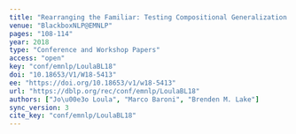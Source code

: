 ```yaml
---
title: "Rearranging the Familiar: Testing Compositional Generalization in Recurrent Networks."
venue: "BlackboxNLP@EMNLP"
pages: "108-114"
year: 2018
type: "Conference and Workshop Papers"
access: "open"
key: "conf/emnlp/LoulaBL18"
doi: "10.18653/V1/W18-5413"
ee: "https://doi.org/10.18653/v1/w18-5413"
url: "https://dblp.org/rec/conf/emnlp/LoulaBL18"
authors: ["Jo\u00e3o Loula", "Marco Baroni", "Brenden M. Lake"]
sync_version: 3
cite_key: "conf/emnlp/LoulaBL18"
---
```

